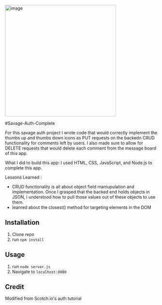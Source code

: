 <img width="367" alt="image" src="https://github.com/fjh321/savage-auth-FJH/assets/64885403/8d4372da-30de-482a-93d1-fa360d8b7749">

#Savage-Auth-Complete

For this savage auth project I wrote code that would correctly implement the thumbs up and thumbs down icons as PUT requests on the backedn CRUD functionality for comments left by users. I also made sure to allow for DELETE requests that would delete each comment from the message board of this app.

What I did to build this app:
I used HTML, CSS, JavaScript, and Node.js to complete this app.

Lessons Learned :
* CRUD functionality is all about object field maniupulation and implementation. Once I grasped that the backed end holds objects in JSON, I understood how to pull those values out of these objects to use them.
* leanred about the closest() method for targeting elements in the DOM

## Installation

1. Clone repo
2. run `npm install`

## Usage

1. run `node server.js`
2. Navigate to `localhost:8080`

## Credit

Modified from Scotch.io's auth tutorial
